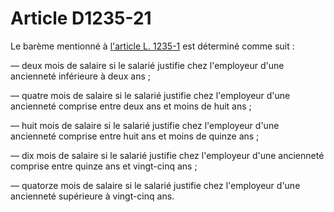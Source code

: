 # Article D1235-21

Le barème mentionné à [l'article L. 1235-1][1] est déterminé comme suit : 
  
  
― deux mois de salaire si le salarié justifie chez l'employeur d'une ancienneté inférieure à deux ans ; 
  
  
― quatre mois de salaire si le salarié justifie chez l'employeur d'une ancienneté comprise entre deux ans et moins de huit ans ; 
  
  
― huit mois de salaire si le salarié justifie chez l'employeur d'une ancienneté comprise entre huit ans et moins de quinze ans ; 
  
  
― dix mois de salaire si le salarié justifie chez l'employeur d'une ancienneté comprise entre quinze ans et vingt-cinq ans ; 
  
  
― quatorze mois de salaire si le salarié justifie chez l'employeur d'une ancienneté supérieure à vingt-cinq ans.

 [1]: /affichCodeArticle.do?cidTexte=LEGITEXT000006072050&idArticle=LEGIARTI000006901140&dateTexte=&categorieLien=cid